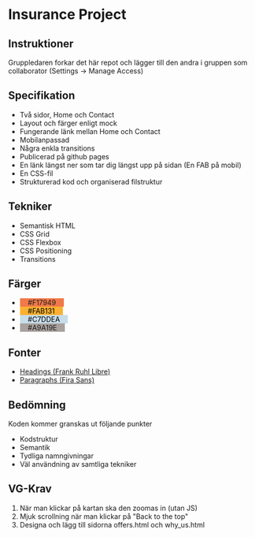 # Insurance Project

## Instruktioner
Gruppledaren forkar det här repot och lägger till den andra i gruppen som collaborator (Settings -> Manage Access)

## Specifikation

* Två sidor, Home och Contact
* Layout och färger enligt mock
* Fungerande länk mellan Home och Contact
* Mobilanpassad
* Några enkla transitions
* Publicerad på github pages
* En länk längst ner som tar dig längst upp på sidan (En FAB på mobil)
* En CSS-fil
* Strukturerad kod och organiserad filstruktur

## Tekniker

* Semantisk HTML
* CSS Grid
* CSS Flexbox
* CSS Positioning
* Transitions

## Färger

* <span style="background-color:#F17949; padding: 0 1rem;">#F17949</span>
* <span style="background-color:#FAB131; padding: 0 1rem; color: black;">#FAB131</span>
* <span style="background-color:#C7DDEA; padding: 0 1rem; color: black;">#C7DDEA</span>
* <span style="background-color:#A9A19E; padding: 0 1rem">#A9A19E</span>

## Fonter

* [Headings (Frank Ruhl Libre)](https://fonts.google.com/specimen/Frank+Ruhl+Libre)
* [Paragraphs (Fira Sans)](https://fonts.google.com/specimen/Fira+Sans)

## Bedömning
Koden kommer granskas ut följande punkter
* Kodstruktur
* Semantik
* Tydliga namngivningar
* Väl användning av samtliga tekniker

## VG-Krav
1. När man klickar på kartan ska den zoomas in (utan JS)
1. Mjuk scrollning när man klickar på "Back to the top"
1. Designa och lägg till sidorna offers.html och why_us.html